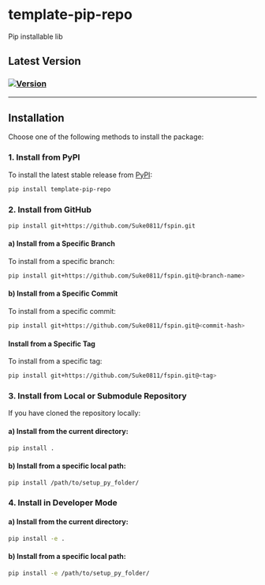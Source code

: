 # **template-pip-repo**
Pip installable lib

## Latest Version 
### [![Version](https://img.shields.io/badge/version-0.0.0-blue.svg)](https://github.com/Suke0811/fspin/releases)

---
## **Installation**
Choose one of the following methods to install the package:

### **1. Install from PyPI**
To install the latest stable release from [PyPI](https://pypi.org/):
```bash
pip install template-pip-repo
````

### **2. Install from GitHub**
```bash
pip install git+https://github.com/Suke0811/fspin.git
```
#### a) Install from a Specific Branch
To install from a specific branch:
```bash
pip install git+https://github.com/Suke0811/fspin.git@<branch-name>
```

#### b) Install from a Specific Commit
To install from a specific commit:
```bash
pip install git+https://github.com/Suke0811/fspin.git@<commit-hash>
```

#### Install from a Specific Tag
To install from a specific tag:
```bash
pip install git+https://github.com/Suke0811/fspin.git@<tag>
```

### **3. Install from Local or Submodule Repository**
If you have cloned the repository locally:
#### a) Install from the current directory:

```bash
pip install .
```
#### b) Install from a specific local path:
```bash
pip install /path/to/setup_py_folder/
```

### **4. Install in Developer Mode**
#### a) Install from the current directory:
```bash
pip install -e .
```
#### b) Install from a specific local path:
```bash
pip install -e /path/to/setup_py_folder/
```

